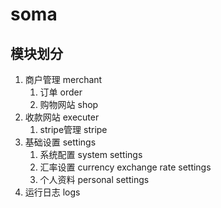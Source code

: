 # soma

## 模块划分
1. 商户管理 merchant
    1. 订单 order
    1. 购物网站 shop
1. 收款网站 executer
    1. stripe管理 stripe
1. 基础设置 settings
    1. 系统配置 system settings
    1. 汇率设置 currency exchange rate settings
    1. 个人资料 personal settings
1. 运行日志 logs